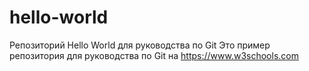 # hello-world
Репозиторий Hello World для руководства по Git
Это пример репозитория для руководства по Git на https://www.w3schools.com
